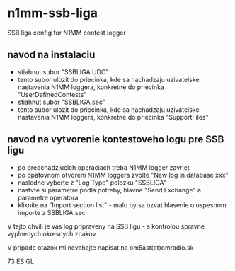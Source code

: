 # n1mm-ssb-liga
SSB liga config for N1MM contest logger 

## navod na instalaciu

- stiahnut subor "SSBLIGA.UDC"
- tento subor ulozit do priecinka, kde sa nachadzaju uzivatelske nastavenia N1MM loggera, konkretne do priecinka "UserDefinedContests"
- stiahnut subor "SSBLIGA.sec"
- tento subor ulozit do priecinka, kde sa nachadzaju uzivatelske nastavenia N1MM loggera, konkretne do priecinka "SupportFiles"

## navod na vytvorenie kontestoveho logu pre SSB ligu

- po predchadzjucich operaciach treba N1MM logger zavriet
- po opatovnom otvoreni N1MM loggera zvolte "New log in database xxx"
- nasledne vyberte z "Log Type" polozku "SSBLIGA"
- nastvte si parametre podla potreby, hlavne "Send Exchange" a parametre operatora
- kliknite na "Import section list" - malo by sa ozvat hlasenie o uspesnom importe z SSBLIGA.sec

V tejto chvili je vas log pripraveny na SSB ligu - s kontrolou spravne vyplnenych okresnych znakov

V pripade otazok mi nevahajte napisat na om5ast(at)omradio.sk

73 ES GL
